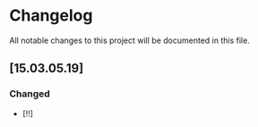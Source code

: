 # Changelog
All notable changes to this project will be documented in this file.

## [15.03.05.19]

### Changed
- [!!]
